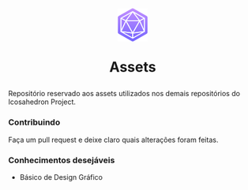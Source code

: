 <h1 align="center">
  <img width=60 height=67.21 src="icons/logo-icon.png" />
  
  Assets 
</h1>

Repositório reservado aos assets utilizados nos demais repositórios do Icosahedron Project.

### Contribuindo
Faça um pull request e deixe claro quais alterações foram feitas.

### Conhecimentos desejáveis
* Básico de Design Gráfico
